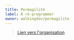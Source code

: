 ```yaml
---
title: Permagilité 
label: À re-programmer
owner: walkingdev/permagilite
---
```


> [Lien vers l'organisation](http://github.com/walkingdev)
